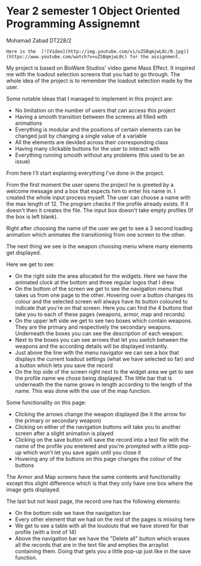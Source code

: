 # Year 2 semester 1 Object Oriented Programming Assignemnt
Mohamad Zabad DT228/2

	Here is the  [![Video](http://img.youtube.com/vi/uZSBqmjwL0c/0.jpg)](https://www.youtube.com/watch?v=uZSBqmjwL0c) for the assignment.
	
	
  My project is based on BioWare Studios' video game Mass Effect. It inspired me with the loadout selection screens that you had to go through.
The whole idea of the project is to remember the loadout selection made by the user.

Some notable ideas that I managed to implement in this project are:
  - No limitation on the number of users that can access this project
  - Having a smooth transition between the screens all filled with animations
  - Everything is modular and the positions of certain elements can be changed just by changing a single value of a variable
  - All the elements are devided across their corresponding class
  - Having many clickable buttons for the user to interact with
  - Everything running smooth without any problems (this used to be an issue)
  
  From here I'll start explaning everything I've done in the project.

From the first moment the user opens the project he is greeted by a welcome message and a box that expects him to enter his name in. I created the whole input process myself. The user can choose a name with the max length of 12.
The program checks if the profile already exists. If it doesn't then it creates the file.
The input box doesn't take empty profiles (If the box is left blank).

Right after choosing the name of the user we get to see a 3 second loading animation which animates the transitioning from one screen to the other. 

The next thing we see is the weapon choosing menu where many elements get displayed.

Here we get to see:
  - On the right side the area allocated for the widgets. Here we have the animated clock at the bottom and three regular logos that I drew.
  - On the bottom of the screen we get to see the navigation menu that takes us from one page to the other. Hovering over a button changes its colour and the selected screen will always have its button coloured to indicate that you're on that screen. Here you can find the 4 buttons that take you to each of these pages (weapons, armor, map and records)
  - On the upper left side we get to see two boxes which contain weapons. They are the primary and respectively the secondary weapons. Underneath the boxes you can see the description of each weapon.
  - Next to the boxes you can see arrows that let you switch between the weapons and the according details will be displayed instantly.
  - Just above the line with the menu navigator we can see a box that displays the current loadout settings (what we have selected so far) and a button which lets you save the record
  - On the top side of the screen right next to the widget area we get to see the profile name we chose being displayed. The little bar that is underneath the the name grows in length according to the length of the name. This was done with the use of the map function.

Some functionality on this page:
  - Clicking the arrows change the weapon displayed (be it the arrow for the primary or secondary weapon)
  - Clicking on either of the navigation buttons will take  you to another screen after a slight animation is played
  - Clicking on the save button will save the record into a text file with the name of the profile you enetered and you're prompted with a little pop-up which won't let you save again until you close it
  - Hovering any of the buttons on this page changes the colour of the buttons
  
The Armor and Map screens have the same contents and functionality except this slight difference which is that they only have one box where the image gets displayed.

The last but not least page, the record one has the following elements:
 - On the bottom side we have the navigation bar
 - Every other element that we had on the rest of the pages is missing here
 - We get to see a table with all the loudouts that we have stored for that profile (with a limit of 14)
 - Above the navigation bar we have the "Delete all" button which erases all the records that are in the text file and empties the arraylist containing them. Doing that gets you a little pop-up just like in the save function.
